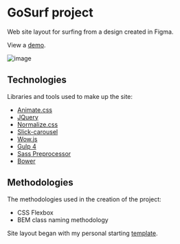 # GoSurf project
Web site layout for surfing from a design created in Figma.

View a [demo](https://igor-muram.github.io/gosurf/index.html).

![image](https://user-images.githubusercontent.com/54866075/132997889-a29789d4-6150-4c63-8ff8-c3ef4f94282e.png)

## Technologies

Libraries and tools used to make up the site:

* [Animate.css](https://daneden.github.io/animate.css/)
* [JQuery](https://jquery.com)
* [Normalize.css](https://necolas.github.io/normalize.css/)
* [Slick-carousel](https://kenwheeler.github.io/slick/)
* [Wow.js](https://wowjs.uk)
* [Gulp 4](https://gulpjs.com)
* [Sass Preprocessor](https://sass-scss.ru)
* [Bower](https://bower.io)

## Methodologies

The methodologies used in the creation of the project:

* CSS Flexbox
* BEM class naming methodology

Site layout began with my personal starting [template](https://igor-muram.github.io/webtemplate/index.html).
